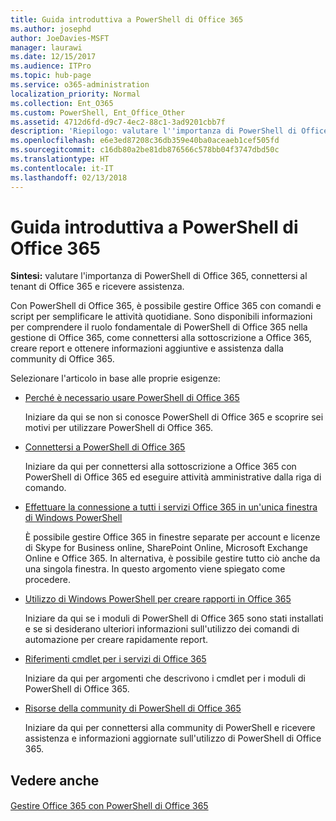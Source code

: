 ```yaml
---
title: Guida introduttiva a PowerShell di Office 365
ms.author: josephd
author: JoeDavies-MSFT
manager: laurawi
ms.date: 12/15/2017
ms.audience: ITPro
ms.topic: hub-page
ms.service: o365-administration
localization_priority: Normal
ms.collection: Ent_O365
ms.custom: PowerShell, Ent_Office_Other
ms.assetid: 4712d6fd-d9c7-4ec2-88c1-3ad9201cbb7f
description: 'Riepilogo: valutare l''importanza di PowerShell di Office 365, connettersi al tenant di Office 365 e ricevere assistenza.'
ms.openlocfilehash: e6e3ed87208c36db359e40ba0aceaeb1cef505fd
ms.sourcegitcommit: c16db80a2be81db876566c578bb04f3747dbd50c
ms.translationtype: HT
ms.contentlocale: it-IT
ms.lasthandoff: 02/13/2018
---
```

# <a name="getting-started-with-office-365-powershell"></a>Guida introduttiva a PowerShell di Office 365

 **Sintesi:** valutare l'importanza di PowerShell di Office 365, connettersi al tenant di Office 365 e ricevere assistenza.
  
Con PowerShell di Office 365, è possibile gestire Office 365 con comandi e script per semplificare le attività quotidiane. Sono disponibili informazioni per comprendere il ruolo fondamentale di PowerShell di Office 365 nella gestione di Office 365, come connettersi alla sottoscrizione a Office 365, creare report e ottenere informazioni aggiuntive e assistenza dalla community di Office 365.
  
Selezionare l'articolo in base alle proprie esigenze:
  
- [Perché è necessario usare PowerShell di Office 365](why-you-need-to-use-office-365-powershell.md)
    
    Iniziare da qui se non si conosce PowerShell di Office 365 e scoprire sei motivi per utilizzare PowerShell di Office 365. 
    
- [Connettersi a PowerShell di Office 365](connect-to-office-365-powershell.md)
    
    Iniziare da qui per connettersi alla sottoscrizione a Office 365 con PowerShell di Office 365 ed eseguire attività amministrative dalla riga di comando.
    
- [Effettuare la connessione a tutti i servizi Office 365 in un'unica finestra di Windows PowerShell](connect-to-all-office-365-services-in-a-single-windows-powershell-window.md)
    
    È possibile gestire Office 365 in finestre separate per account e licenze di Skype for Business online, SharePoint Online, Microsoft Exchange Online e Office 365. In alternativa, è possibile gestire tutto ciò anche da una singola finestra. In questo argomento viene spiegato come procedere.
    
- [Utilizzo di Windows PowerShell per creare rapporti in Office 365](use-windows-powershell-to-create-reports-in-office-365.md)
    
    Iniziare da qui se i moduli di PowerShell di Office 365 sono stati installati e se si desiderano ulteriori informazioni sull'utilizzo dei comandi di automazione per creare rapidamente report. 
    
- [Riferimenti cmdlet per i servizi di Office 365](cmdlet-references-for-office-365-services.md)
    
    Iniziare da qui per argomenti che descrivono i cmdlet per i moduli di PowerShell di Office 365.
    
- [Risorse della community di PowerShell di Office 365](office-365-powershell-community-resources.md)
    
    Iniziare da qui per connettersi alla community di PowerShell e ricevere assistenza e informazioni aggiornate sull'utilizzo di PowerShell di Office 365.
    
## <a name="see-also"></a>Vedere anche

#### 

[Gestire Office 365 con PowerShell di Office 365](manage-office-365-with-office-365-powershell.md)

